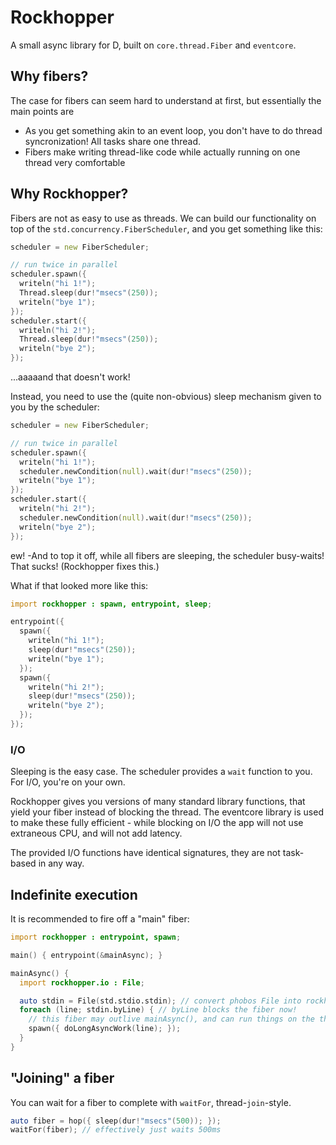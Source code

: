 # Rockhopper

A small async library for D, built on `core.thread.Fiber` and `eventcore`.

## Why fibers?

The case for fibers can seem hard to understand at first, but essentially the main points are
 - As you get something akin to an event loop, you don't have to do thread syncronization! All tasks share one thread.
 - Fibers make writing thread-like code while actually running on one thread very comfortable

## Why Rockhopper?

Fibers are not as easy to use as threads.
We can build our functionality on top of the `std.concurrency.FiberScheduler`, and you get something like this:
```d
scheduler = new FiberScheduler;

// run twice in parallel
scheduler.spawn({
  writeln("hi 1!");
  Thread.sleep(dur!"msecs"(250));
  writeln("bye 1");
});
scheduler.start({
  writeln("hi 2!");
  Thread.sleep(dur!"msecs"(250));
  writeln("bye 2");
});
```

...aaaaand that doesn't work!

Instead, you need to use the (quite non-obvious) sleep mechanism given to you by the scheduler:
```d
scheduler = new FiberScheduler;

// run twice in parallel
scheduler.spawn({
  writeln("hi 1!");
  scheduler.newCondition(null).wait(dur!"msecs"(250));
  writeln("bye 1");
});
scheduler.start({
  writeln("hi 2!");
  scheduler.newCondition(null).wait(dur!"msecs"(250));
  writeln("bye 2");
});
```

ew! -And to top it off, while all fibers are sleeping, the scheduler busy-waits! That sucks! (Rockhopper fixes this.)

What if that looked more like this:
```d
import rockhopper : spawn, entrypoint, sleep;

entrypoint({
  spawn({
    writeln("hi 1!");
    sleep(dur!"msecs"(250));
    writeln("bye 1");
  });
  spawn({
    writeln("hi 2!");
    sleep(dur!"msecs"(250));
    writeln("bye 2");
  });
});
```

### I/O

Sleeping is the easy case. The scheduler provides a `wait` function to you.
For I/O, you're on your own.

Rockhopper gives you versions of many standard library functions, that yield your fiber instead of blocking the thread.
The eventcore library is used to make these fully efficient - while blocking on I/O the app will not use extraneous CPU,
and will not add latency.

The provided I/O functions have identical signatures, they are not task-based in any way.

## Indefinite execution

It is recommended to fire off a "main" fiber:
```d
import rockhopper : entrypoint, spawn;

main() { entrypoint(&mainAsync); }

mainAsync() {
  import rockhopper.io : File;

  auto stdin = File(std.stdio.stdin); // convert phobos File into rockhopper File
  foreach (line; stdin.byLine) { // byLine blocks the fiber now!
    // this fiber may outlive mainAsync(), and can run things on the thread while the main one is waiting for a line
    spawn({ doLongAsyncWork(line); });
  }
}
```

## "Joining" a fiber
You can wait for a fiber to complete with `waitFor`, thread-`join`-style.

```d
auto fiber = hop({ sleep(dur!"msecs"(500)); });
waitFor(fiber); // effectively just waits 500ms
```
